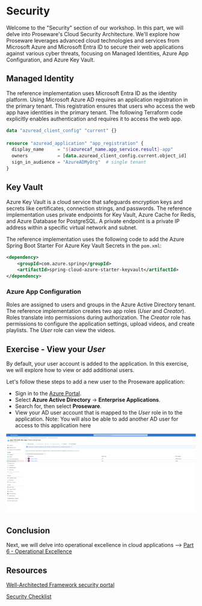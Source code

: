 # Security

Welcome to the "Security" section of our workshop. In this part, we will delve into Proseware's Cloud Security Architecture. We'll explore how Proseware leverages advanced cloud technologies and services from Microsoft Azure and Microsoft Entra ID to secure their web applications against various cyber threats, focusing on Managed Identities, Azure App Configuration, and Azure Key Vault.

## Managed Identity

The reference implementation uses Microsoft Entra ID as the identity platform. Using Microsoft Azure AD requires an application registration in the primary tenant. This registration ensures that users who access the web app have identities in the primary tenant. The following Terraform code explicitly enables authentication and requires it to access the web app.

```terraform
data "azuread_client_config" "current" {}

resource "azuread_application" "app_registration" {
  display_name     = "${azurecaf_name.app_service.result}-app"
  owners           = [data.azuread_client_config.current.object_id]
  sign_in_audience = "AzureADMyOrg"  # single tenant
}
```

## Key Vault

Azure Key Vault is a cloud service that safeguards encryption keys and secrets like certificates, connection strings, and passwords. The reference implementation uses private endpoints for Key Vault, Azure Cache for Redis, and Azure Database for PostgreSQL. A private endpoint is a private IP address within a specific virtual network and subnet.

The reference implementation uses the following code to add the Azure Spring Boot Starter For Azure Key Vault Secrets in the `pom.xml`:

```xml
<dependency> 
    <groupId>com.azure.spring</groupId> 
    <artifactId>spring-cloud-azure-starter-keyvault</artifactId> 
</dependency> 
```

### Azure App Configuration

Roles are assigned to users and groups in the Azure Active Directory tenant. The reference implementation creates two app roles (*User* and *Creator*). Roles translate into permissions during authorization. The *Creator* role has permissions to configure the application settings, upload videos, and create playlists. The *User* role can view the videos.

## Exercise - View your *User* 

By default, your user account is added to the application. 
In this exercise, we will explore how to view or add additional users.

Let's follow these steps to add a new user to the Proseware application:

- Sign in to the [Azure Portal](https://portal.azure.com).
- Select **Azure Active Directory** -> **Enterprise Applications**.
- Search for, then select **Proseware**.
- View your AD user account that is mapped to the *User* role in to the application. Note: You will also be able to add another AD user for access to this application here

![Proseware's Azure Active Directory enterprise applications](./images/AAD-Enterprise-Application.png)

## Conclusion

Next, we will delve into operational excellence in cloud applications --> [Part 6 - Operational Excellence](../Part6-Operational-Excellence/README.md) 

## Resources
[Well-Architected Framework security portal](https://learn.microsoft.com/en-us/azure/well-architected/security)

[Security Checklist](https://learn.microsoft.com/azure/well-architected/security/checklist)
